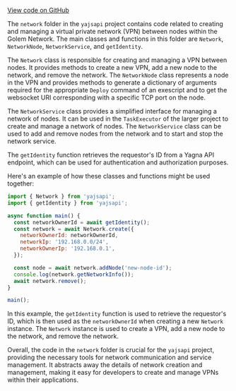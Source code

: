 [View code on GitHub](https://github.com/golemfactory/yajsapi/.autodoc/docs/json/network)

The `network` folder in the `yajsapi` project contains code related to creating and managing a virtual private network (VPN) between nodes within the Golem Network. The main classes and functions in this folder are `Network`, `NetworkNode`, `NetworkService`, and `getIdentity`.

The `Network` class is responsible for creating and managing a VPN between nodes. It provides methods to create a new VPN, add a new node to the network, and remove the network. The `NetworkNode` class represents a node in the VPN and provides methods to generate a dictionary of arguments required for the appropriate `Deploy` command of an exescript and to get the websocket URI corresponding with a specific TCP port on the node.

The `NetworkService` class provides a simplified interface for managing a network of nodes. It can be used in the `TaskExecutor` of the larger project to create and manage a network of nodes. The `NetworkService` class can be used to add and remove nodes from the network and to start and stop the network service.

The `getIdentity` function retrieves the requestor's ID from a Yagna API endpoint, which can be used for authentication and authorization purposes.

Here's an example of how these classes and functions might be used together:

```javascript
import { Network } from 'yajsapi';
import { getIdentity } from 'yajsapi';

async function main() {
  const networkOwnerId = await getIdentity();
  const network = await Network.create({
    networkOwnerId: networkOwnerId,
    networkIp: '192.168.0.0/24',
    networkOwnerIp: '192.168.0.1',
  });

  const node = await network.addNode('new-node-id');
  console.log(network.getNetworkInfo());
  await network.remove();
}

main();
```

In this example, the `getIdentity` function is used to retrieve the requestor's ID, which is then used as the `networkOwnerId` when creating a new `Network` instance. The `Network` instance is used to create a VPN, add a new node to the network, and remove the network.

Overall, the code in the `network` folder is crucial for the `yajsapi` project, providing the necessary tools for network communication and service management. It abstracts away the details of network creation and management, making it easy for developers to create and manage VPNs within their applications.
